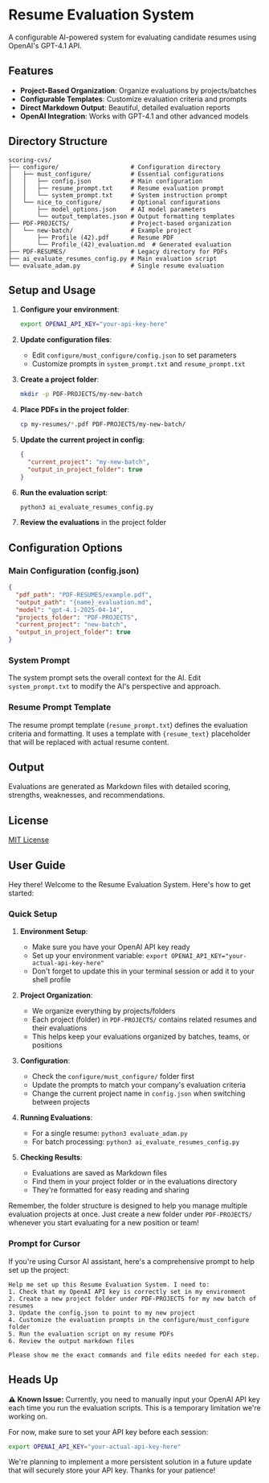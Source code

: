 # Resume Evaluation System

A configurable AI-powered system for evaluating candidate resumes using OpenAI's GPT-4.1 API.

## Features

- **Project-Based Organization**: Organize evaluations by projects/batches
- **Configurable Templates**: Customize evaluation criteria and prompts
- **Direct Markdown Output**: Beautiful, detailed evaluation reports
- **OpenAI Integration**: Works with GPT-4.1 and other advanced models

## Directory Structure

```
scoring-cvs/
├── configure/                    # Configuration directory
│   ├── must_configure/           # Essential configurations
│   │   ├── config.json           # Main configuration
│   │   ├── resume_prompt.txt     # Resume evaluation prompt
│   │   └── system_prompt.txt     # System instruction prompt
│   └── nice_to_configure/        # Optional configurations
│       ├── model_options.json    # AI model parameters
│       └── output_templates.json # Output formatting templates
├── PDF-PROJECTS/                 # Project-based organization
│   └── new-batch/                # Example project
│       ├── Profile (42).pdf      # Resume PDF
│       └── Profile_(42)_evaluation.md  # Generated evaluation
├── PDF-RESUMES/                  # Legacy directory for PDFs
├── ai_evaluate_resumes_config.py # Main evaluation script
└── evaluate_adam.py              # Single resume evaluation
```

## Setup and Usage

1. **Configure your environment**:
   ```bash
   export OPENAI_API_KEY="your-api-key-here"
   ```

2. **Update configuration files**:
   - Edit `configure/must_configure/config.json` to set parameters
   - Customize prompts in `system_prompt.txt` and `resume_prompt.txt`

3. **Create a project folder**:
   ```bash
   mkdir -p PDF-PROJECTS/my-new-batch
   ```

4. **Place PDFs in the project folder**:
   ```bash
   cp my-resumes/*.pdf PDF-PROJECTS/my-new-batch/
   ```

5. **Update the current project in config**:
   ```json
   {
     "current_project": "my-new-batch",
     "output_in_project_folder": true
   }
   ```

6. **Run the evaluation script**:
   ```bash
   python3 ai_evaluate_resumes_config.py
   ```

7. **Review the evaluations** in the project folder

## Configuration Options

### Main Configuration (config.json)

```json
{
  "pdf_path": "PDF-RESUMES/example.pdf",  
  "output_path": "{name}_evaluation.md",  
  "model": "gpt-4.1-2025-04-14",
  "projects_folder": "PDF-PROJECTS",
  "current_project": "new-batch",
  "output_in_project_folder": true
}
```

### System Prompt

The system prompt sets the overall context for the AI. Edit `system_prompt.txt` to modify the AI's perspective and approach.

### Resume Prompt Template

The resume prompt template (`resume_prompt.txt`) defines the evaluation criteria and formatting. It uses a template with `{resume_text}` placeholder that will be replaced with actual resume content.

## Output

Evaluations are generated as Markdown files with detailed scoring, strengths, weaknesses, and recommendations.

## License

[MIT License](LICENSE)

## User Guide

Hey there! Welcome to the Resume Evaluation System. Here's how to get started:

### Quick Setup

1. **Environment Setup**:
   - Make sure you have your OpenAI API key ready
   - Set up your environment variable: `export OPENAI_API_KEY="your-actual-api-key-here"`
   - Don't forget to update this in your terminal session or add it to your shell profile

2. **Project Organization**:
   - We organize everything by projects/folders
   - Each project (folder) in `PDF-PROJECTS/` contains related resumes and their evaluations
   - This helps keep your evaluations organized by batches, teams, or positions

3. **Configuration**:
   - Check the `configure/must_configure/` folder first
   - Update the prompts to match your company's evaluation criteria
   - Change the current project name in `config.json` when switching between projects

4. **Running Evaluations**:
   - For a single resume: `python3 evaluate_adam.py`
   - For batch processing: `python3 ai_evaluate_resumes_config.py` 

5. **Checking Results**:
   - Evaluations are saved as Markdown files
   - Find them in your project folder or in the evaluations directory
   - They're formatted for easy reading and sharing

Remember, the folder structure is designed to help you manage multiple evaluation projects at once. Just create a new folder under `PDF-PROJECTS/` whenever you start evaluating for a new position or team! 

### Prompt for Cursor

If you're using Cursor AI assistant, here's a comprehensive prompt to help set up the project:

```
Help me set up this Resume Evaluation System. I need to:
1. Check that my OpenAI API key is correctly set in my environment
2. Create a new project folder under PDF-PROJECTS for my new batch of resumes
3. Update the config.json to point to my new project
4. Customize the evaluation prompts in the configure/must_configure folder
5. Run the evaluation script on my resume PDFs
6. Review the output markdown files

Please show me the exact commands and file edits needed for each step.
```

## Heads Up

**⚠️ Known Issue:** Currently, you need to manually input your OpenAI API key each time you run the evaluation scripts. This is a temporary limitation we're working on. 

For now, make sure to set your API key before each session:
```bash
export OPENAI_API_KEY="your-actual-api-key-here"
```

We're planning to implement a more persistent solution in a future update that will securely store your API key. Thanks for your patience! 